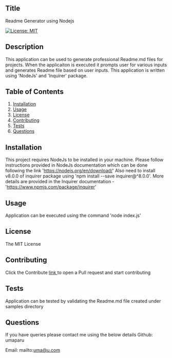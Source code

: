 
  ## Title
  Readme Generator using Nodejs  

  [![License: MIT](https://img.shields.io/badge/License-MIT-yellow.svg)](https://opensource.org/licenses/MIT)
  
  ## Description 
  This application can be used to generate professional Readme.md files for projects. When the applicaiton is executed it prompts user for various inputs and generates Readme file based on user inputs. This application is written using 'NodeJs' and 'Inquirer' package.
  
  ## Table of Contents
  1. [Installation](#Installation)
  2. [Usage](#Usage)
  3. [License](#License)
  4. [Contributing](#Contributing)
  5. [Tests](#Tests)
  6. [Questions](#Questions)
  
  ## Installation
  This project requires NodeJs to be installed in your machine. Please follow instructions provided in NodeJs documentation which can be done following the link 'https://nodejs.org/en/download/'   Also need to install v8.0.0 of inquirer package using 'npm install --save inquirer@^8.0.0'. More details are provided in the Inquirer documentation - 'https://www.npmjs.com/package/inquirer'
  ## Usage
  Application can be executed using the command 'node index.js'
  ## License
 
  The MIT License 
  ## Contributing
  Click the Contribute <a href='https://github.com/umaparu/readme-gen/contribute'>link </a> to open a Pull request and start contributing
  ## Tests
  Application can be tested by validating the Readme.md file created under samples directory
  ## Questions  
  If you have queries please contact me using the below details
  Github: umaparu 

  Email: mailto:uma@u.com
  

